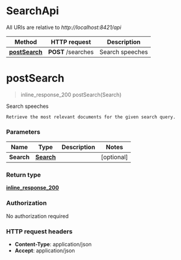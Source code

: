# SearchApi

All URIs are relative to *http://localhost:8421/api*

Method | HTTP request | Description
------------- | ------------- | -------------
[**postSearch**](SearchApi.md#postSearch) | **POST** /searches | Search speeches


<a name="postSearch"></a>
# **postSearch**
> inline_response_200 postSearch(Search)

Search speeches

    Retrieve the most relevant documents for the given search query.

### Parameters

Name | Type | Description  | Notes
------------- | ------------- | ------------- | -------------
 **Search** | [**Search**](../Models/Search.md)|  | [optional]

### Return type

[**inline_response_200**](../Models/inline_response_200.md)

### Authorization

No authorization required

### HTTP request headers

- **Content-Type**: application/json
- **Accept**: application/json

